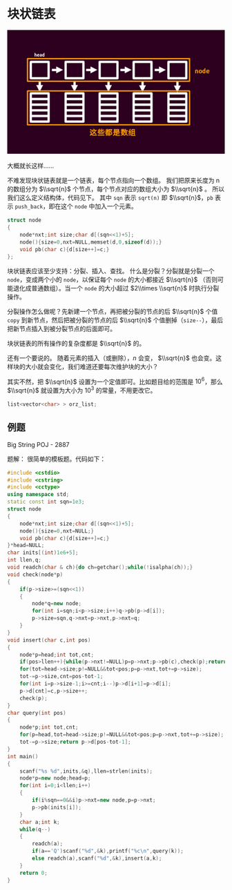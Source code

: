 # 块状链表

[![./images/kuaizhuanglianbiao.png](./images/kuaizhuanglianbiao.png "./images/kuaizhuanglianbiao.png")](./images/kuaizhuanglianbiao.png "./images/kuaizhuanglianbiao.png")

大概就长这样……

不难发现块状链表就是一个链表，每个节点指向一个数组。
我们把原来长度为 n 的数组分为 $\\sqrt{n}$ 个节点，每个节点对应的数组大小为 $\\sqrt{n}$ 。
所以我们这么定义结构体，代码见下。
其中 `sqn` 表示 `sqrt(n)` 即 $\\sqrt{n}$，`pb` 表示 `push_back`，即在这个 `node` 中加入一个元素。

```cpp
struct node
{
	node*nxt;int size;char d[(sqn<<1)+5];
	node(){size=0,nxt=NULL,memset(d,0,sizeof(d));}
	void pb(char c){d[size++]=c;}
};
```

块状链表应该至少支持：分裂、插入、查找。
什么是分裂？分裂就是分裂一个 `node`，变成两个小的 `node`，以保证每个 `node` 的大小都接近 $\\sqrt{n}$ （否则可能退化成普通数组）。当一个 `node` 的大小超过 $2\\times \\sqrt{n}$ 时执行分裂操作。

分裂操作怎么做呢？先新建一个节点，再把被分裂的节点的后 $\\sqrt{n}$ 个值 `copy` 到新节点，然后把被分裂的节点的后 $\\sqrt{n}$ 个值删掉（`size--`），最后把新节点插入到被分裂节点的后面即可。

块状链表的所有操作的复杂度都是 $\\sqrt{n}$ 的。

还有一个要说的。
随着元素的插入（或删除），$n$ 会变， $\\sqrt{n}$ 也会变。这样块的大小就会变化，我们难道还要每次维护块的大小？

其实不然，把 $\\sqrt{n}$ 设置为一个定值即可。比如题目给的范围是 $10^6$，那么 $\\sqrt{n}$ 就设置为大小为 $10^3$ 的常量，不用更改它。

```cpp
list<vector<char> > orz_list;
```

## 例题

Big String POJ - 2887

题解：
很简单的模板题。代码如下：

```cpp
#include <cstdio>
#include <cstring>
#include <cctype>
using namespace std;
static const int sqn=1e3;
struct node
{
	node*nxt;int size;char d[(sqn<<1)+5];
	node(){size=0,nxt=NULL;}
	void pb(char c){d[size++]=c;}
}*head=NULL;
char inits[(int)1e6+5];
int llen,q;
void readch(char & ch){do ch=getchar();while(!isalpha(ch));}
void check(node*p)
{
	if(p->size>=(sqn<<1))
	{
		node*q=new node;
		for(int i=sqn;i<p->size;i++)q->pb(p->d[i]);
		p->size=sqn,q->nxt=p->nxt,p->nxt=q;
	}
}
void insert(char c,int pos)
{
	node*p=head;int tot,cnt;
	if(pos>llen++){while(p->nxt!=NULL)p=p->nxt;p->pb(c),check(p);return;}
	for(tot=head->size;p!=NULL&&tot<pos;p=p->nxt,tot+=p->size);
	tot-=p->size,cnt=pos-tot-1;
	for(int i=p->size-1;i>=cnt;i--)p->d[i+1]=p->d[i];
	p->d[cnt]=c,p->size++;
	check(p);
}
char query(int pos)
{
	node*p;int tot,cnt;
	for(p=head,tot=head->size;p!=NULL&&tot<pos;p=p->nxt,tot+=p->size);
	tot-=p->size;return p->d[pos-tot-1];
}
int main()
{
	scanf("%s %d",inits,&q),llen=strlen(inits);
	node*p=new node;head=p;
	for(int i=0;i<llen;i++)
	{
		if(i%sqn==0&&i)p->nxt=new node,p=p->nxt;
		p->pb(inits[i]);
	}
	char a;int k;
	while(q--)
	{
		readch(a);
		if(a=='Q')scanf("%d",&k),printf("%c\n",query(k));
		else readch(a),scanf("%d",&k),insert(a,k);
	}
	return 0;
}
```
